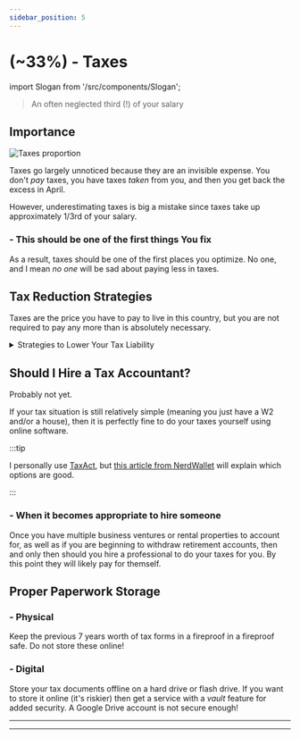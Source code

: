 ```yaml
---
sidebar_position: 5
---
```


# (~33%) - Taxes 

import Slogan from '/src/components/Slogan';

>An often neglected third (!) of your salary

## Importance

![Taxes proportion](/img/taxes-proportion.svg)

Taxes go largely unnoticed because they are an invisible expense. You don't *pay* taxes, you have taxes *taken* from you, and then you get back the excess in April. 

However, underestimating taxes is big a mistake since taxes take up approximately 1/3rd of your salary.

### - This should be one of the first things You fix

As a result, taxes should be one of the first places you optimize. No one, and I mean *no one* will be sad about paying less in taxes.

## Tax Reduction Strategies

Taxes are the price you have to pay to live in this country, but you are not required to pay any more than is absolutely necessary. 

<details>
  <summary>Strategies to Lower Your Tax Liability</summary>

- Fix your W-4 form at work so only the *bare minimum* is withheld.
- Invest in [Real Estate.](/investing/gen-z-investments/real-estate.md) 
- Have kids! (If you're ready)
- Move to a state with no income tax.

<details>
  <summary>States With No Income Tax</summary>

- Alaska
- Florida
- Nevada
- South Dakota
- Texas
- Washington
- Wyoming
- Tennessee
- New Hampshire 
>Although Tennessee and New Hampshire do not charge income tax, they do tax dividend income from investments.

</details>

</details>

## Should I Hire a Tax Accountant?

Probably not yet.

If your tax situation is still relatively simple (meaning you just have a W2 and/or a house), then it is perfectly fine to do your taxes yourself using online software.

:::tip

I personally use [TaxAct](https://www.taxact.com/), but [this article from NerdWallet](https://www.nerdwallet.com/article/taxes/best-tax-software) will explain which options are good.

:::

### - When it becomes appropriate to hire someone

Once you have multiple business ventures or rental properties to account for, as well as if you are beginning to withdraw retirement accounts, then and only then should you hire a professional to do your taxes for you. By this point they will likely pay for themself.

## Proper Paperwork Storage

### - Physical

Keep the previous 7 years worth of tax forms in a fireproof in a fireproof safe. Do not store these online!

### - Digital

Store your tax documents offline on a hard drive or flash drive. If you want to store it online (it's riskier) then get a service with a *vault* feature for added security. A Google Drive account is not secure enough!

---
<Slogan/>

---